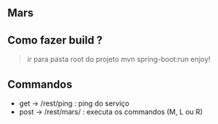 ## Mars

## Como fazer build ?

> ir para pasta root do projeto
> mvn spring-boot:run
> enjoy!

## Commandos

- get -> /rest/ping : ping do serviço
- post -> /rest/mars/<comando> : executa os commandos (M, L ou R)